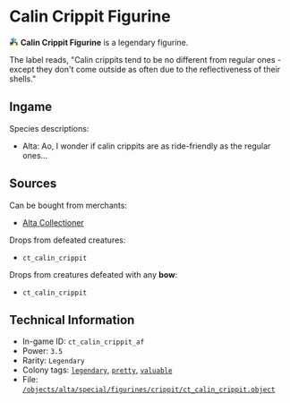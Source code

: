 # Calin Crippit Figurine

<img src="https://raw.githubusercontent.com/Ceterai/Enternia/main/objects/alta/special/figurines/crippit/ct_calin_crippit.png" alt="Calin Crippit Figurine icon" loading="lazy" height=16px width="auto" /> **Calin Crippit Figurine** is a legendary figurine.

The label reads, "Calin crippits tend to be no different from regular ones - except they don't come outside as often due to the reflectiveness of their shells."

## Ingame

Species descriptions:

- Alta: Ao, I wonder if calin crippits are as ride-friendly as the regular ones...

## Sources

Can be bought from merchants:

- [Alta Collectioner](https://ceterai.github.io/MyEnternia/Wiki/AltaCollectioner)

Drops from defeated creatures:

- `ct_calin_crippit`

Drops from creatures defeated with any **bow**:

- `ct_calin_crippit`

## Technical Information

- In-game ID: `ct_calin_crippit_af`
- Power: `3.5`
- Rarity: `Legendary`
- Colony tags: [`legendary`](https://ceterai.github.io/MyEnternia/Wiki/Tags/Legendary), [`pretty`](https://ceterai.github.io/MyEnternia/Wiki/Tags/Pretty), [`valuable`](https://ceterai.github.io/MyEnternia/Wiki/Tags/Valuable)
- File: [`/objects/alta/special/figurines/crippit/ct_calin_crippit.object`](https://github.com/Ceterai/Enternia/blob/main/objects/alta/special/figurines/crippit/ct_calin_crippit.object)
